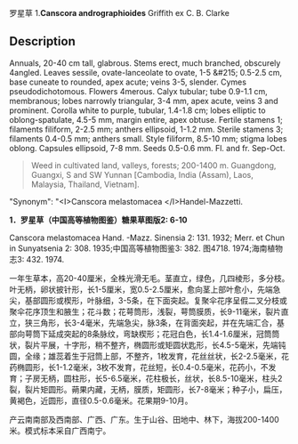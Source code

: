 罗星草
1.**Canscora andrographioides** Griffith ex C. B. Clarke

## Description
Annuals, 20-40 cm tall, glabrous. Stems erect, much branched, obscurely 4angled. Leaves sessile, ovate-lanceolate to ovate, 1-5 &amp;#215; 0.5-2.5 cm, base cuneate to rounded, apex acute; veins 3-5, slender. Cymes pseudodichotomous. Flowers 4merous. Calyx tubular; tube 0.9-1.1 cm, membranous; lobes narrowly triangular, 3-4 mm, apex acute, veins 3 and prominent. Corolla white to purple, tubular, 1.4-1.8 cm; lobes elliptic to oblong-spatulate, 4.5-5 mm, margin entire, apex obtuse. Fertile stamens 1; filaments filiform, 2-2.5 mm; anthers ellipsoid, 1-1.2 mm. Sterile stamens 3; filaments 0.4-0.5 mm; anthers small. Style filiform, 8.5-10 mm; stigma lobes oblong. Capsules ellipsoid, 7-8 mm. Seeds 0.5-0.6 mm. Fl. and fr. Sep-Oct.


> Weed in cultivated land, valleys, forests; 200-1400 m. Guangdong, Guangxi, S and SW Yunnan [Cambodia, India (Assam), Laos, Malaysia, Thailand, Vietnam].

  "Synonym": "&lt;I&gt;Canscora melastomacea &lt;/I&gt;Handel-Mazzetti.

**1．罗星草（中国高等植物图鉴）糖果草图版2: 6-10**

Canscora melastomacea Hand. -Mazz. Sinensia 2: 131. 1932; Merr. et Chun in Sunyatsenia 2: 308. 1935;中国高等植物图鉴3: 382. 图4718. 1974;海南植物志3: 432. 1974.

一年生草本，高20-40厘米，全株光滑无毛。茎直立，绿色，几四棱形，多分枝。叶无柄，卵状披针形，长1-5厘米，宽0.5-2.5厘米，愈向茎上部叶愈小，先端急尖，基部圆形或楔形，叶脉细，3-5条，在下面突起。复聚伞花序呈假二叉分枝或聚伞花序顶生和腋生；花斗数；花萼筒形，浅裂，萼筒膜质，长9-11毫米，裂片直立，狭三角形，长3-4毫米，先端急尖，脉3条，在背面突起，并在先端汇合，基部向萼筒下延成突起的8条脉纹，弯缺楔形；花冠白色，长1.4-1.6厘米，冠筒筒状，裂片平展，十字形，稍不整齐，椭圆形或矩圆状匙形，长4.5-5毫米，先端钝圆，全缘；雄蕊着生于冠筒上部，不整齐，1枚发育，花丝丝状，长2-2.5毫米，花药椭圆形，长1-1.2毫米，3枚不发育，花丝短，长0.4-0.5毫米，花药小，不发育；子房无柄，圆柱形，长5-6.5毫米，花柱极长，丝状，长8.5-10毫米，柱头2裂，裂片矩圆形。蒴果内藏，无柄，膜质，矩圆形，长7-8毫米；种子小，扁压，黄褐色，近圆形，直径0.5-0.6毫米。花果期9-10月。

产云南南部及西南部、广西、广东。生于山谷、田地中、林下，海拔200-1400米。模式标本采自广西南宁。
